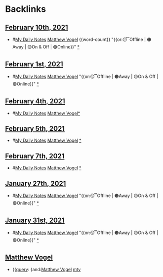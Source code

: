 
# Backlinks
## [February 10th, 2021](<February 10th, 2021.md>)
- #[My Daily Notes](<My Daily Notes.md>) [Matthew Vogel](<Matthew Vogel.md>) {{word-count}}  "{{or:😴Offline | 🟠Away | 🟡On & Off | 🟢Online}}" [*]([mtv](<mtv.md>))

## [February 1st, 2021](<February 1st, 2021.md>)
- #[My Daily Notes](<My Daily Notes.md>) [Matthew Vogel](<Matthew Vogel.md>) "{{or:😴Offline | 🟠Away | 🟡On & Off | 🟢Online}}" [*]([mtv](<mtv.md>))

## [February 4th, 2021](<February 4th, 2021.md>)
- #[My Daily Notes](<My Daily Notes.md>) [Matthew Vogel](<Matthew Vogel.md>)[*]([mtv](<mtv.md>))

## [February 5th, 2021](<February 5th, 2021.md>)
- #[My Daily Notes](<My Daily Notes.md>) [Matthew Vogel](<Matthew Vogel.md>) [*]([mtv](<mtv.md>))

## [February 7th, 2021](<February 7th, 2021.md>)
- #[My Daily Notes](<My Daily Notes.md>) [Matthew Vogel](<Matthew Vogel.md>) [*]([mtv](<mtv.md>))

## [January 27th, 2021](<January 27th, 2021.md>)
- #[My Daily Notes](<My Daily Notes.md>) [Matthew Vogel](<Matthew Vogel.md>) "{{or:😴Offline | 🟠Away | 🟡On & Off | 🟢Online}}" [*]([mtv](<mtv.md>))

## [January 31st, 2021](<January 31st, 2021.md>)
- #[My Daily Notes](<My Daily Notes.md>) [Matthew Vogel](<Matthew Vogel.md>) "{{or:😴Offline | 🟠Away | 🟡On & Off | 🟢Online}}" [*]([mtv](<mtv.md>))

## [Matthew Vogel](<Matthew Vogel.md>)
- {{[query](<query.md>): {and:[Matthew Vogel](<Matthew Vogel.md>) [mtv](<mtv.md>)

